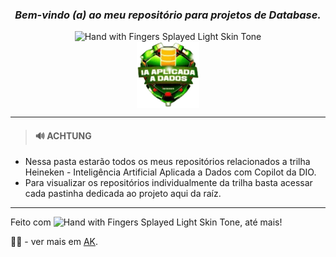 <div align='center'>

### <i> Bem-vindo (a) ao meu repositório para projetos de Database. </i>

<img src="https://raw.githubusercontent.com/Tarikul-Islam-Anik/Animated-Fluent-Emojis/master/Emojis/Smilies/Winking%20Face%20with%20Tongue.png" alt="Hand with Fingers Splayed Light Skin Tone" width="25" height="25" />

<br/>

<img width="100" align="center" src="./assets/IA-aplicada-a-dados-png (1).png">

<br/>

---

</div>

> #### 🔊 ACHTUNG

- Nessa pasta estarão todos os meus repositórios relacionados a trilha Heineken - Inteligência Artificial Aplicada a Dados com Copilot da DIO.
- Para visualizar os repositórios individualmente da trilha basta acessar cada pastinha dedicada ao projeto aqui da raíz.

---

Feito com <img src="https://raw.githubusercontent.com/Tarikul-Islam-Anik/Animated-Fluent-Emojis/master/Emojis/Smilies/Yellow%20Heart.png" alt="Hand with Fingers Splayed Light Skin Tone" width="20" height="20" />, até mais!

<div align="left">👧🏽 - ver mais em <a href="https://github.com/angelicakadja">AK</a>.</div>

